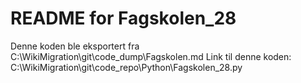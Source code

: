 # README for Fagskolen_28
Denne koden ble eksportert fra C:\WikiMigration\git\code_dump\Fagskolen.md
Link til denne koden: C:\WikiMigration\git\code_repo\Python\Fagskolen_28.py
